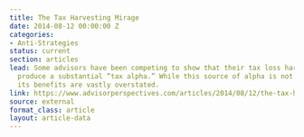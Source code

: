 ```yaml
---
title: The Tax Harvesting Mirage
date: 2014-08-12 00:00:00 Z
categories:
- Anti-Strategies
status: current
section: articles
lead: Some advisors have been competing to show that their tax loss harvesting strategies
  produce a substantial “tax alpha.” While this source of alpha is not wholly mythical,
  its benefits are vastly overstated.
link: https://www.advisorperspectives.com/articles/2014/08/12/the-tax-harvesting-mirage
source: external
format_class: article
layout: article-data
---
```


